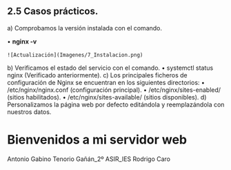 ## 2.5	Casos prácticos.
a)	Comprobamos la versión instalada con el comando.

•	**nginx -v**

	![Actualización](Imagenes/7_Instalacion.png)

b)	Verificamos el estado del servicio con el comando.
•	systemctl status nginx (Verificado anteriormente).
c)	Los principales ficheros de configuración de Nginx se encuentran en los siguientes directorios:
•	/etc/nginx/nginx.conf (configuración principal).
•	/etc/nginx/sites-enabled/ (sitios habilitados).
•	/etc/nginx/sites-available/ (sitios disponibles).
d)	Personalizamos la página web por defecto editándola y reemplazándola con nuestros datos.
<!DOCTYPE html>
<html>
<head>
    <title>Servidor Web_Nginx</title>
</head>
<body>
    <h1>Bienvenidos a mi servidor web</h1>
    <p>Antonio Gabino Tenorio Gañán_2º ASIR_IES Rodrigo Caro</p>
</body>
</html>

